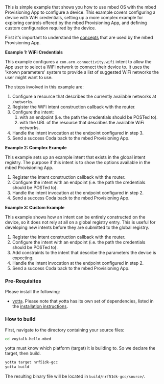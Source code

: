 
This is simple example that shows you how to use mbed OS with the mbed Provisioning App to configure a device. This example covers configuring a device with WiFi credentials, setting up a more complex example for exploring controls offered by the mbed Provisioning App, and defining custom configuration required by the device. 

First it's important to understand the [concepts](https://github.com/ARMmbed/envoy-docs/blob/master/docs/concepts.md) that are used by the mbed Provisioning App.

**Example 1: WiFi Credentials**

This example configures a `com.arm.connectivity.wifi` intent to allow the App user to select a WiFi network to connect their device to. It uses the 'known parameters' system to provide a list of suggested WiFi networks the user might want to use. 

The steps involved in this example are:

1. Configure a resource that describes the currently available networks at `/networks`.
2. Register the WiFi intent construction callback with the router.
3. Configure the intent:
	1. with an endpoint (i.e. the path the credentials should be POSTed to).
	2. with the URL of the resource that describes the available WiFi networks.
4. Handle the intent invocation at the endpoint configured in step 3.
5. Send a success Coda back to the mbed Provisioning App.

**Example 2: Complex Example**

This example sets up an example intent that exists in the global intent registry. The purpose if this intent is to show the options available in the mbed Provisioning App.

1. Register the intent construction callback with the router.
2. Configure the intent with an endpoint (i.e. the path the credentials should be POSTed to).
3. Handle the intent invocation at the endpoint configured in step 2.
4. Send a success Coda back to the mbed Provisioning App.

**Example 3: Custom Example**

This example shows how an intent can be entirely constructed on the device, so it does not rely at all on a global registry entry. This is useful for developing new intents before they are submitted to the global registry.

1. Register the intent construction callback with the router.
2. Configure the intent with an endpoint (i.e. the path the credentials should be POSTed to).
3. Add constraints to the intent that describe the parameters the device is expecting.
4. Handle the intent invocation at the endpoint configured in step 2.
5. Send a success Coda back to the mbed Provisioning App.


### Pre-Requisites

Please install the following:

* [yotta](https://github.com/ARMmbed/yotta). Please note that yotta has its own set of dependencies, listed in the [installation instructions](http://yottadocs.mbed.com/#installing).


### How to build

First, navigate to the directory containing your source files:

```bash
cd voytalk-hello-mbed
```

yotta must know which platform (target) it is building to. So we declare the target, then build.

```bash
yotta target nrf51dk-gcc
yotta build
```

The resulting binary file will be located in
`build/nrf51dk-gcc/source/`.

